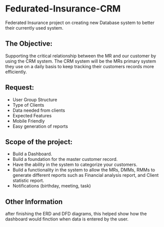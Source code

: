 # Fedurated-Insurance-CRM
Federated Insurance project on creating new Database system to better their currently used system.

## The Objective:
Supporting the critical relationship between the MR and our customer by using the CRM system. The CRM system will be the MRs primary system they use on a daily basis to keep tracking their customers records more efficiently. 

## Request:
- User Group Structure
- Type of Clients
- Data needed from clients
- Expected Features
- Mobile Friendly
- Easy generation of reports

## Scope of the project:
- Build a Dashboard.
- Build a foundation for the master customer record. 
- Have the ability in the system to categorize your customers.
- Build a functionality in the system to allow the MRs, DMMs, RMMs to generate different reports such as Financial analysis report, and Client statistic report.
- Notifications (birthday, meeting, task)

## Other Information 
after finishing the ERD and DFD diagrams, this helped show how the dashboard would finction when data is entered by the user.

